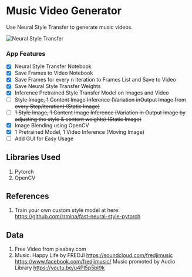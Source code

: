 # Music Video Generator 
Use Neural Style Transfer to generate music videos. 

![Neural Style Transfer](https://github.com/yptheangel/music-video-generator/assets/intro.gif "Neural Style Transfer")


### App Features 

- [x] Neural Style Transfer Notebook
- [x] Save Frames to Video Notebook
- [x] Save Frames for every n iteration to Frames List and Save to Video
- [x] Save Neural Style Transfer Weights
- [x] Inference Pretrained Style Transfer Model on Images and Video
- [ ] ~~Style Image, 1 Content Image Inference (Variation inOutput Image from every Step/iteration) (Static Image)~~
- [ ] ~~1 Style Image, 1 Content Image Inference (Variation in Output Image by adjusting the style & content weights) (Static Image)~~
- [x] Image Blending using OpenCV
- [x] 1 Pretrained Model, 1 Video Inference (Moving Image)
- [ ] Add GUI for Easy Usage

## Libraries Used
1. Pytorch
2. OpenCV

## References
1. Train your own custom style model at here: https://github.com/rrmina/fast-neural-style-pytorch

## Data
1. Free Video from pixabay.com
2. Music: Happy Life by FREDJI https://soundcloud.com/fredjimusic https://www.facebook.com/fredjimusic/ Music promoted by Audio Library https://youtu.be/u4PI5p5bI9k
